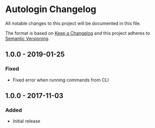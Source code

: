 # Autologin Changelog

All notable changes to this project will be documented in this file.

The format is based on [Keep a Changelog](http://keepachangelog.com/) and this project adheres to [Semantic Versioning](http://semver.org/).

## 1.0.0 - 2019-01-25
### Fixed
- Fixed error when running commands from CLI

## 1.0.0 - 2017-11-03
### Added
- Initial release
